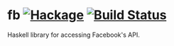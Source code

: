 
# fb [![Hackage](https://img.shields.io/hackage/v/fb.svg?style=flat)](https://hackage.haskell.org/package/fb) [![Build Status](https://travis-ci.org/prowdsponsor/fb.png)](https://travis-ci.org/prowdsponsor/fb)

Haskell library for accessing Facebook's API.
